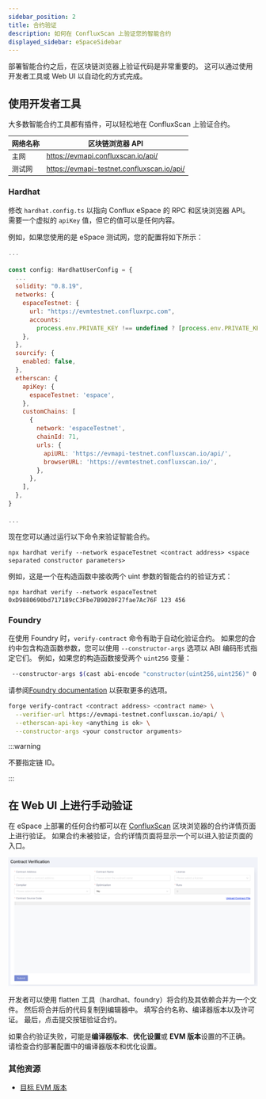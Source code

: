 ```yaml
---
sidebar_position: 2
title: 合约验证
description: 如何在 ConfluxScan 上验证您的智能合约
displayed_sidebar: eSpaceSidebar
---
```


部署智能合约之后，在区块链浏览器上验证代码是非常重要的。 这可以通过使用开发者工具或 Web UI 以自动化的方式完成。

## 使用开发者工具

大多数智能合约工具都有插件，可以轻松地在 ConfluxScan 上验证合约。

| 网络名称 | 区块链浏览器 API                                                                                 |
| ---- | ------------------------------------------------------------------------------------------ |
| 主网   | https://evmapi.confluxscan.io/api/         |
| 测试网  | https://evmapi-testnet.confluxscan.io/api/ |

### Hardhat

修改 `hardhat.config.ts` 以指向 Conflux eSpace 的 RPC 和区块浏览器 API。 需要一个虚拟的 `apiKey` 值，但它的值可以是任何内容。

例如，如果您使用的是 eSpace 测试网，您的配置将如下所示：

```javascript
...

const config: HardhatUserConfig = {
  ...
  solidity: "0.8.19",
  networks: {
    espaceTestnet: {
      url: "https://evmtestnet.confluxrpc.com",
      accounts:
        process.env.PRIVATE_KEY !== undefined ? [process.env.PRIVATE_KEY] : [],
    },
  },
  sourcify: {
    enabled: false,
  },
  etherscan: {
    apiKey: {
      espaceTestnet: 'espace',
    },
    customChains: [
      {
        network: 'espaceTestnet',
        chainId: 71,
        urls: {
          apiURL: 'https://evmapi-testnet.confluxscan.io/api/',
          browserURL: 'https://evmtestnet.confluxscan.io/',
        },
      },
    ],
  },
}

...
```

现在您可以通过运行以下命令来验证智能合约。

```solidity
npx hardhat verify --network espaceTestnet <contract address> <space separated constructor parameters>
```

例如，这是一个在构造函数中接收两个 uint 参数的智能合约的验证方式：

```solidity
npx hardhat verify --network espaceTestnet 0xD9880690bd717189cC3Fbe7B9020F27fae7Ac76F 123 456
```

### Foundry

在使用 Foundry 时，`verify-contract` 命令有助于自动化验证合约。 如果您的合约中包含构造函数参数，您可以使用 `--constructor-args` 选项以 ABI 编码形式指定它们。 例如，如果您的构造函数接受两个 `uint256` 变量：

```bash
 --constructor-args $(cast abi-encode "constructor(uint256,uint256)" 0 7)
```

请参阅[Foundry documentation](https://book.getfoundry.sh/reference/forge/forge-verify-contract) 以获取更多的选项。

```bash
forge verify-contract <contract address> <contract name> \
  --verifier-url https://evmapi-testnet.confluxscan.io/api/ \
  --etherscan-api-key <anything is ok> \
  --constructor-args <your constructor arguments>
```

:::warning

不要指定链 ID。

:::

## 在 Web UI 上进行手动验证

在 eSpace 上部署的任何合约都可以在 [ConfluxScan](https://evm.confluxscan.net/) 区块浏览器的合约详情页面上进行验证。 如果合约未被验证，合约详情页面将显示一个可以进入验证页面的入口。

![](./img/contract-verify-submit.png)

开发者可以使用 flatten 工具（hardhat、foundry）将合约及其依赖合并为一个文件。 然后将合并后的代码复制到编辑器中。 填写合约名称、编译器版本以及许可证。 最后，点击提交按钮验证合约。

如果合约验证失败，可能是**编译器版本**、**优化设置**或 **EVM 版本**设置的不正确。 请检查合约部署配置中的编译器版本和优化设置。

### 其他资源

- [目标 EVM 版本](https://docs.soliditylang.org/en/v0.8.23/using-the-compiler.html#setting-the-evm-version-to-target)
